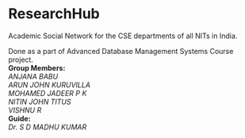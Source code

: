 # ResearchHub
Academic Social Network for the CSE departments of all NITs in India.

Done as a part of Advanced Database Management Systems Course project.<br/>
<b>Group Members:</b><br/>
<i>ANJANA BABU<br/>
ARUN JOHN KURUVILLA<br/>
MOHAMED JADEER P K<br/>
NITIN JOHN TITUS<br/>
VISHNU R<br/></i>
<b>Guide:</b><br/>
<i>Dr. S D MADHU KUMAR<br/></i>
